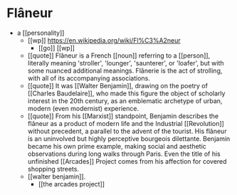 # Flâneur

- a [[personality]]
  - [[wp]] https://en.wikipedia.org/wiki/Fl%C3%A2neur
    - [[go]] [[wp]]
  - [[quote]] Flâneur is a French [[noun]] referring to a [[person]], literally meaning 'stroller', 'lounger', 'saunterer', or 'loafer', but with some nuanced additional meanings. Flânerie is the act of strolling, with all of its accompanying associations.
  - [[quote]] It was [[Walter Benjamin]], drawing on the poetry of [[Charles Baudelaire]], who made this figure the object of scholarly interest in the 20th century, as an emblematic archetype of urban, modern (even modernist) experience.
  - [[quote]] From his [[Marxist]] standpoint, Benjamin describes the flâneur as a product of modern life and the Industrial [[Revolution]] without precedent, a parallel to the advent of the tourist. His flâneur is an uninvolved but highly perceptive bourgeois dilettante. Benjamin became his own prime example, making social and aesthetic observations during long walks through Paris. Even the title of his unfinished [[Arcades]] Project comes from his affection for covered shopping streets.
  - [[walter benjamin]].
    - [[the arcades project]]



